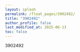 ```yaml
---
layout: splash
permalink: /float_pages/3902492/
title: "3902492"
author_profile: false
last_modified_at: 2025-06-13
toc: false
---
```

 
3902492
